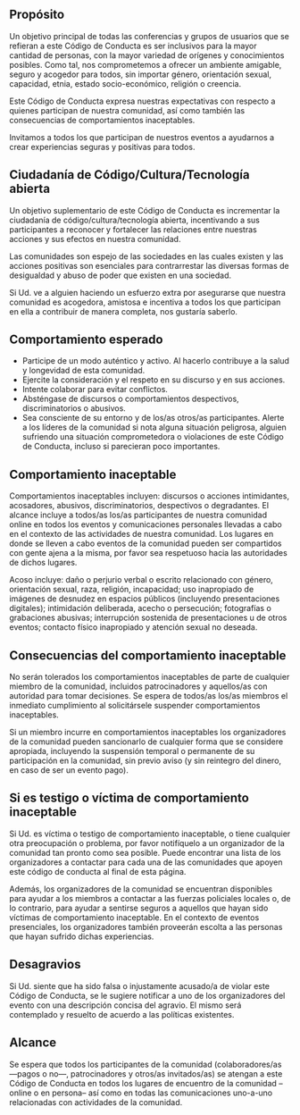 Propósito
---------

Un objetivo principal de todas las conferencias y grupos de usuarios que se refieran a este Código de Conducta es ser inclusivos para la mayor cantidad de personas, con la mayor variedad de orígenes y conocimientos posibles. Como tal, nos comprometemos a ofrecer un ambiente amigable, seguro y acogedor para todos, sin importar género, orientación sexual, capacidad, etnia, estado socio-económico, religión o creencia.

Este Código de Conducta expresa nuestras expectativas con respecto a quienes participan de nuestra comunidad, así como también las consecuencias de comportamientos inaceptables.

Invitamos a todos los que participan de nuestros eventos a ayudarnos a crear experiencias seguras y positivas para todos.


Ciudadanía de Código/Cultura/Tecnología abierta
-----------------------------------------------

Un objetivo suplementario de este Código de Conducta es incrementar la ciudadanía de código/cultura/tecnología abierta, incentivando a sus participantes a reconocer y fortalecer las relaciones entre nuestras acciones y sus efectos en nuestra comunidad.

Las comunidades son espejo de las sociedades en las cuales existen y las acciones positivas son esenciales para contrarrestar las diversas formas de desigualdad y abuso de poder que existen en una sociedad.

Si Ud. ve a alguien haciendo un esfuerzo extra por asegurarse que nuestra comunidad es acogedora, amistosa e incentiva a todos los que participan en ella a contribuir de manera completa, nos gustaría saberlo.


Comportamiento esperado
-----------------------

*   Participe de un modo auténtico y activo. Al hacerlo contribuye a la salud y longevidad de esta comunidad.
*   Ejercite la consideración y el respeto en su discurso y en sus acciones.
*   Intente colaborar para evitar conflictos.
*   Absténgase de discursos o comportamientos despectivos, discriminatorios o abusivos.
*   Sea consciente de su entorno y de los/as otros/as participantes. Alerte a los líderes de la comunidad si nota alguna situación peligrosa, alguien sufriendo una situación comprometedora o violaciones de este Código de Conducta, incluso si parecieran poco importantes.



Comportamiento inaceptable
--------------------------

Comportamientos inaceptables incluyen: discursos o acciones intimidantes, acosadores, abusivos, discriminatorios, despectivos o degradantes. El alcance incluye a todos/as los/as participantes de nuestra comunidad online en todos los eventos y comunicaciones personales llevadas a cabo en el contexto de las actividades de nuestra comunidad. Los lugares en donde se lleven a cabo eventos de la comunidad pueden ser compartidos con gente ajena a la misma, por favor sea respetuoso hacia las autoridades de dichos lugares.

Acoso incluye: daño o perjurio verbal o escrito relacionado con género, orientación sexual, raza, religión, incapacidad; uso inapropiado de imágenes de desnudez en espacios públicos (incluyendo presentaciones digitales); intimidación deliberada, acecho o persecución; fotografías o grabaciones abusivas; interrupción sostenida de presentaciones u de otros eventos; contacto físico inapropiado y atención sexual no deseada.


Consecuencias del comportamiento inaceptable
--------------------------------------------

No serán tolerados los comportamientos inaceptables de parte de cualquier miembro de la comunidad, incluidos patrocinadores y aquellos/as con autoridad para tomar decisiones. Se espera de todos/as los/as miembros el inmediato cumplimiento al solicitársele suspender comportamientos inaceptables.

Si un miembro incurre en comportamientos inaceptables los organizadores de la comunidad pueden sancionarlo de cualquier forma que se considere apropiada, incluyendo la suspensión temporal o permanente de su participación en la comunidad, sin previo aviso (y sin reintegro del dinero, en caso de ser un evento pago).


Si es testigo o víctima de comportamiento inaceptable
-----------------------------------------------------

Si Ud. es víctima o testigo de comportamiento inaceptable, o tiene cualquier otra preocupación o problema, por favor notifíquelo a un organizador de la comunidad tan pronto como sea posible. Puede encontrar una lista de los organizadores a contactar para cada una de las comunidades que apoyen este código de conducta al final de esta página.

Además, los organizadores de la comunidad se encuentran disponibles para ayudar a los miembros a contactar a las fuerzas policiales locales o, de lo contrario, para ayudar a sentirse seguros a aquellos que hayan sido víctimas de comportamiento inaceptable. En el contexto de eventos presenciales, los organizadores también proveerán escolta a las personas que hayan sufrido dichas experiencias.


Desagravios
-----------

Si Ud. siente que ha sido falsa o injustamente acusado/a de violar este Código de Conducta, se le sugiere notificar a uno de los organizadores del evento con una descripción concisa del agravio. El mismo será contemplado y resuelto de acuerdo a las políticas existentes.


Alcance
-------

Se espera que todos los participantes de la comunidad (colaboradores/as —pagos o no—, patrocinadores y otros/as invitados/as) se atengan a este Código de Conducta en todos los lugares de encuentro de la comunidad –online o en persona– así como en todas las comunicaciones uno-a-uno relacionadas con actividades de la comunidad.
